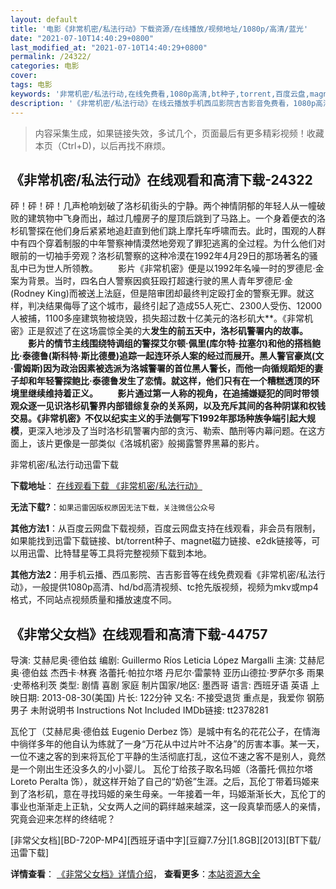 ```yaml
---
layout: default
title: '电影《非常机密/私法行动》下载资源/在线播放/视频地址/1080p/高清/蓝光'
date: "2021-07-10T14:40:29+0800"
last_modified_at: "2021-07-10T14:40:29+0800"
permalink: /24322/
categories: 电影
cover:
tags: 电影
keywords: '非常机密/私法行动,在线免费看,1080p高清,bt种子,torrent,百度云盘,magnet,磁力链,迅雷下载资源'
description: '《非常机密/私法行动》在线云播放手机西瓜影院吉吉影音免费看，1080p高清bd/hd未删减完整版和tc抢先枪版，mkv/mp4格式，附带bt/torrent种子、magnet/磁力链、百度云盘、网盘资源迅雷下载链接'
---
```


>内容采集生成，如果链接失效，多试几个，页面最后有更多精彩视频！收藏本页（Ctrl+D)，以后再找不麻烦。


## 《非常机密/私法行动》在线观看和高清下载-24322

砰！砰！砰！几声枪响划破了洛杉矶街头的宁静。两个神情阴郁的年轻人从一幢破败的建筑物中飞身而出，越过几幢房子的屋顶后跳到了马路上。一个身着便衣的洛杉矶警探在他们身后紧紧地追赶直到他们跳上摩托车呼啸而去。此时，围观的人群中有四个穿着制服的中年警察神情漠然地旁观了罪犯逃离的全过程。为什么他们对眼前的一切袖手旁观？洛杉矶警察的这种冷漠在1992年4月29日的那场著名的骚乱中已为世人所领教。 　　影片《非常机密》便是以1992年名噪一时的罗德尼&middot;金案为背景。当时，四名白人警察因疯狂殴打超速行驶的黑人青年罗德尼&middot;金(Rodney King)而被送上法庭，但是陪审团却最终判定殴打金的警察无罪。就这样，判决结果侮辱了这个城市，最终引起了造成55人死亡、2300人受伤、12000人被捕，1100多座建筑物被烧毁，损失超过数十亿美元的洛杉矶大**。《非常机密》正是叙述了在这场震惊全美的大**发生的前五天中，洛杉矶警署内的故事。 　　影片的情节主线围绕特调组的警探艾尔顿·佩里(库尔特&middot;拉塞尔)和他的搭档鲍比&middot;泰德鲁(斯科特&middot;斯比德曼)追踪一起连环杀人案的经过而展开。黑人警官豪岚(文&middot;雷姆斯)因为政治因素被选派为洛城警署的首位黑人警长，而他一向循规蹈矩的妻子却和年轻警探鲍比·泰德鲁发生了恋情。就这样，他们只有在一个糟糕透顶的环境里继续维持着正义。 　　影片通过第一人称的视角，在追捕嫌疑犯的同时带领观众逐一见识洛杉矶警界内部错综复杂的关系网，以及充斥其间的各种阴谋和权钱交易。《非常机密》不仅以纪实主义的手法侧写下1992年那场种族争端引起大规模**，更深入地涉及了当时洛杉矶警署内部的贪污、勒索、酷刑等内幕问题。在这方面上，该片更像是一部类似《洛城机密》般揭露警界黑幕的影片。</p>


非常机密/私法行动迅雷下载

**下载地址**： [在线观看下载 《非常机密/私法行动》](https://www.993dy.com//vod-detail-id-23836.html) 


**无法下载?**：`如果迅雷因版权原因无法下载，关注微信公众号 `

**其他方法1**：从百度云网盘下载视频，百度云网盘支持在线观看，非会员有限制，如果能找到迅雷下载链接、bt/torrent种子、magnet磁力链接、e2dk链接等，可以用迅雷、比特彗星等工具将完整视频下载到本地。

**其他方法2**：用手机云播、西瓜影院、吉吉影音等在线免费观看《非常机密/私法行动》，一般提供1080p高清、hd/bd高清视频、tc抢先版视频，视频为mkv或mp4格式，不同站点视频质量和播放速度不同。


## 《非常父女档》在线观看和高清下载-44757

导演: 艾赫尼奥·德伯兹 编剧: Guillermo Ríos Leticia López Margalli 主演: 艾赫尼奥·德伯兹 杰西卡·林赛 洛蕾托·帕拉尔塔 丹尼尔·雷蒙特 亚历山德拉·罗萨尔多 雨果·史蒂格利茨 类型: 剧情 喜剧 家庭 制片国家/地区: 墨西哥 语言: 西班牙语 英语 上映日期: 2013-08-30(美国) 片长: 122分钟 又名: 不接受退货 重点是，我爱你 钢筋男子 未附说明书 Instructions Not Included IMDb链接: tt2378281

瓦伦丁（艾赫尼奥·德伯兹 Eugenio Derbez 饰）是城中有名的花花公子，在情海中徜徉多年的他自认为练就了一身“万花从中过片叶不沾身”的厉害本事。某一天，一位不速之客的到来将瓦伦丁平静的生活彻底打乱，这位不速之客不是别人，竟然是一个刚出生还没多久的小小婴儿。 瓦伦丁给孩子取名玛姬（洛蕾托·佩拉尔塔 Loreto Peralta 饰），就这样开始了自己的“奶爸”生涯。之后，瓦伦丁带着玛姬来到了洛杉矶，意在寻找玛姬的亲生母亲。一年接着一年，玛姬渐渐长大，瓦伦丁的事业也渐渐走上正轨，父女两人之间的羁绊越来越深，这一段真挚而感人的亲情，究竟会迎来怎样的终结呢？


[非常父女档][BD-720P-MP4][西班牙语中字][豆瓣7.7分][1.8GB][2013][BT下载/迅雷下载]

**详情查看**： [《非常父女档》详情介绍](/movie/44757/)， **查看更多**：[本站资源大全](/movie/t/all/)

